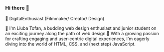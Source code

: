 ### Hi there 👋
🌱 DigitalEnthusiast (Filmmaker/ Creator/ Design)

💬 I'm Liuba Tofan, a budding web design enthusiast and junior student on an exciting journey along the path of web design.🔭 With a growing passion for crafting engaging and user-centric digital experiences, I'm eagerly diving into the world of HTML, CSS, and (next step) JavaScript. 
